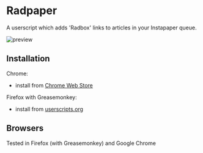 Radpaper
=========
A userscript which adds 'Radbox' links to articles in your Instapaper queue.

![preview](https://github.com/jasonkarns/userscripts/raw/master/radpaper/preview.png)

Installation
------------
Chrome:
 - install from [Chrome Web Store](https://chrome.google.com/webstore/detail/radpaper/hkppckeidkfffchbnnlahiimkpjinepf)

Firefox with Greasemonkey:
 - install from [userscripts.org](http://userscripts.org/scripts/show/98864)

Browsers
------------
Tested in Firefox (with Greasemonkey) and Google Chrome
